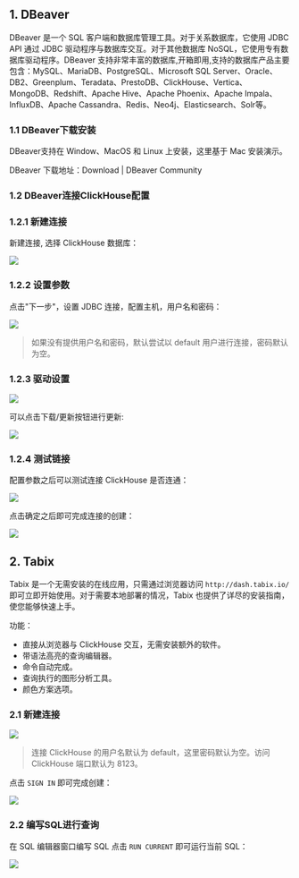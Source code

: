## 1. DBeaver

DBeaver 是一个 SQL 客户端和数据库管理工具。对于关系数据库，它使用 JDBC API 通过 JDBC 驱动程序与数据库交互。对于其他数据库 NoSQL，它使用专有数据库驱动程序。DBeaver 支持非常丰富的数据库,开箱即用,支持的数据库产品主要包含：MySQL、MariaDB、PostgreSQL、Microsoft SQL Server、Oracle、DB2、Greenplum、Teradata、PrestoDB、ClickHouse、Vertica、MongoDB、Redshift、Apache Hive、Apache Phoenix、Apache Impala、InfluxDB、Apache Cassandra、Redis、Neo4j、Elasticsearch、Solr等。

### 1.1 DBeaver下载安装

DBeaver支持在 Window、MacOS 和 Linux 上安装，这里基于 Mac 安装演示。

DBeaver 下载地址：Download | DBeaver Community


### 1.2 DBeaver连接ClickHouse配置

### 1.2.1 新建连接

新建连接, 选择 ClickHouse 数据库：

![](img-clickhouse-visual-tools-1.png)

### 1.2.2 设置参数

点击"下一步"，设置 JDBC 连接，配置主机，用户名和密码：

![](img-clickhouse-visual-tools-2.png)

> 如果没有提供用户名和密码，默认尝试以 default 用户进行连接，密码默认为空。

### 1.2.3 驱动设置

![](img-clickhouse-visual-tools-3.png)

可以点击下载/更新按钮进行更新:

![](img-clickhouse-visual-tools-4.png)

### 1.2.4 测试链接

配置参数之后可以测试连接 ClickHouse 是否连通：

![](img-clickhouse-visual-tools-5.png)

点击确定之后即可完成连接的创建：

![](img-clickhouse-visual-tools-6.png)

## 2. Tabix

Tabix 是一个无需安装的在线应用，只需通过浏览器访问 `http://dash.tabix.io/` 即可立即开始使用。对于需要本地部署的情况，Tabix 也提供了详尽的安装指南，使您能够快速上手。

功能：
- 直接从浏览器与 ClickHouse 交互，无需安装额外的软件。
- 带语法高亮的查询编辑器。
- 命令自动完成。
- 查询执行的图形分析工具。
- 颜色方案选项。

### 2.1 新建连接

![](img-clickhouse-visual-tools-tabix-1.png)

> 连接 ClickHouse 的用户名默认为 default，这里密码默认为空。访问 ClickHouse 端口默认为 8123。

点击 `SIGN IN` 即可完成创建：

![](img-clickhouse-visual-tools-tabix-2.png)

### 2.2 编写SQL进行查询

在 SQL 编辑器窗口编写 SQL 点击 `RUN CURRENT` 即可运行当前 SQL：

![](img-clickhouse-visual-tools-tabix-2.png)
